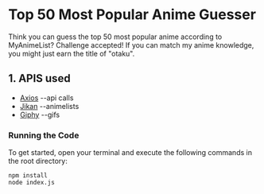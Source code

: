 # Top 50 Most Popular Anime Guesser

Think you can guess the top 50 most popular anime according to MyAnimeList? Challenge accepted! If you can match my anime knowledge, you might just earn the title of "otaku".

<!-- ## Table of contents:
1. Links
2. JSON
-->

## 1. APIS used

- [Axios](https://axios-http.com/docs/post_example) --api calls
- [Jikan](https://docs.api.jikan.moe) --animelists
- [Giphy](https://developers.giphy.com/docs/api/#quick-start-guide) --gifs

### Running the Code

To get started, open your terminal and execute the following commands in the root directory:

```
npm install
node index.js
```
